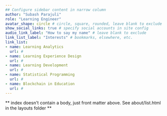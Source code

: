 ```yaml
---
## Configure sidebar content in narrow column
author: "Subash Parajuli"
role: "Learning Engineer"
avatar_shape: circle # circle, square, rounded, leave blank to exclude
show_social_links: true # specify social accounts in site config
audio_link_label: "How to say my name" # leave blank to exclude
link_list_label: "Interests" # bookmarks, elsewhere, etc.
link_list:
- name: Learning Analytics
  url: #
- name: Learning Experience Design
  url: #
- name: Learning Development
  url: #
- name: Statistical Programming
  url: #
- name: Blockchain in Education
  url: #
---
```


** index doesn't contain a body, just front matter above.
See about/list.html in the layouts folder **